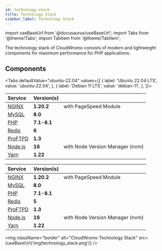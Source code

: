 ```yaml
---
id: technology-stack
title: Technology Stack
sidebar_label: Technology Stack
---
```


import useBaseUrl from '@docusaurus/useBaseUrl';
import Tabs from '@theme/Tabs';
import TabItem from '@theme/TabItem';

The technology stack of CloudWromo consists of modern and lightweight components for maximum performance for PHP applications.

## Components

<Tabs
defaultValue="ubuntu-22.04"
values={[
{ label: 'Ubuntu 22.04 LTS', value: 'ubuntu-22.04', },
{ label: 'Debian 11 LTS', value: 'debian-11', },
]}>
<TabItem value="ubuntu-22.04">

| Service                                                                                                                                                                   | Version(s)  |                                 |
|:--------------------------------------------------------------------------------------------------------------------------------------------------------------------------|:------------|:--------------------------------|
| [NGINX](https://nginx.org)                                                                                                                                                | **1.20.2**  | with PageSpeed Module           |
| [MySQL](https://www.percona.com/software/mysql-database/percona-server)                                                                                                   | **8.0**     |                                 |
| [PHP](https://www.php.net)                                                                                                                                                | **7.1-8.1** |                                 |
| [Redis](https://redis.io)                                                                                                                                                 | **6**       |                                 |
| [ProFTPD](http://www.proftpd.org)                                                                                                                                         | **1.3**     |                                 |
| [Node.js](https://nodejs.org)                                                                                                                                             | **16**      | with Node Version Manager (nvm) |
| [Yarn](https://yarnpkg.com)                                                                                                                                               | **1.22**    |                                 |

</TabItem>
<TabItem value="debian-11">

| Service                                                                                                                                                                   | Version(s)  |                                 |
|:--------------------------------------------------------------------------------------------------------------------------------------------------------------------------|:------------|:--------------------------------|
| [NGINX](https://nginx.org)                                                                                                                                                | **1.20.2**  | with PageSpeed Module           |
| [MySQL](https://www.percona.com/software/mysql-database/percona-server)                                                                                                   | **8.0**     |                                 |
| [PHP](https://www.php.net)                                                                                                                                                | **7.1-8.1** |                                 |
| [Redis](https://redis.io)                                                                                                                                                 | **5**       |                                 |
| [ProFTPD](http://www.proftpd.org)                                                                                                                                         | **1.3**     |                                 |
| [Node.js](https://nodejs.org)                                                                                                                                             | **16**      | with Node Version Manager (nvm) |
| [Yarn](https://yarnpkg.com)                                                                                                                                               | **1.22**    |                                 |

</TabItem>
</Tabs>

<img className="border" alt="CloudWromo Technology Stack" src={useBaseUrl('img/technology_stack.png')} />